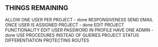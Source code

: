## THINGS REMAINING
ALLOW ONE USER PER PROJECT - done
RESPONSIVENESS
SEND EMAIL ONCE USER IS ASSIGNED PROJECT - done
EDIT PROJECT FUNCTIONALITY
EDIT USER PASSWORD IN PROFILE
HAVE ONE ADMIN - done
USE PROCEDURES INSTEAD OF QUERIES
PROJECT STATUS DIFFERENTIATION
PROTECTING ROUTES
